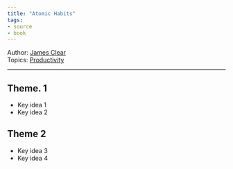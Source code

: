 ```yaml
---
title: "Atomic Habits"
tags:
- source
- book
---
```


Author: [James Clear](Authors/James%20Clear.md)  
Topics: [Productivity](Topics/Productivity.md)  

---

## Theme. 1

- Key idea 1 
- Key idea 2

## Theme 2

- Key idea 3
- Key idea 4
